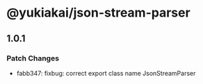# @yukiakai/json-stream-parser

## 1.0.1

### Patch Changes

- fabb347: fixbug: correct export class name JsonStreamParser
